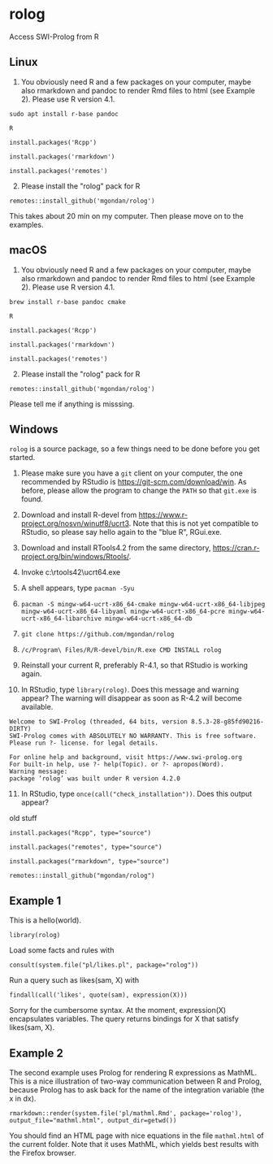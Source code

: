 # rolog
Access SWI-Prolog from R

## Linux

1. You obviously need R and a few packages on your computer, maybe also rmarkdown and pandoc to render Rmd files to html (see Example 2). Please use R version 4.1.

`sudo apt install r-base pandoc`

`R`

`install.packages('Rcpp')`

`install.packages('rmarkdown')`

`install.packages('remotes')`

2. Please install the "rolog" pack for R

`remotes::install_github('mgondan/rolog')`

This takes about 20 min on my computer. Then please move on to the examples.

## macOS

1. You obviously need R and a few packages on your computer, maybe also rmarkdown and pandoc to render Rmd files to html (see Example 2). Please use R version 4.1.

`brew install r-base pandoc cmake`

`R`

`install.packages('Rcpp')`

`install.packages('rmarkdown')`

`install.packages('remotes')`

2. Please install the "rolog" pack for R

`remotes::install_github('mgondan/rolog')`

Please tell me if anything is misssing.

## Windows

`rolog` is a source package, so a few things need to be done before you get started.

1. Please make sure you have a `git` client on your computer, the one recommended by RStudio is https://git-scm.com/download/win. As
   before, please allow the program to change the `PATH` so that `git.exe` is found.

2. Download and install R-devel from https://www.r-project.org/nosvn/winutf8/ucrt3. Note that this is not yet compatible to RStudio, so please say hello again to the "blue R", RGui.exe.

3. Download and install RTools4.2 from the same directory, https://cran.r-project.org/bin/windows/Rtools/.

4. Invoke c:\rtools42\ucrt64.exe

5. A shell appears, type `pacman -Syu`

6. `pacman -S mingw-w64-ucrt-x86_64-cmake mingw-w64-ucrt-x86_64-libjpeg mingw-w64-ucrt-x86_64-libyaml mingw-w64-ucrt-x86_64-pcre mingw-w64-ucrt-x86_64-libarchive mingw-w64-ucrt-x86_64-db`

7. `git clone https://github.com/mgondan/rolog`

8. `/c/Program\ Files/R/R-devel/bin/R.exe CMD INSTALL rolog`

9. Reinstall your current R, preferably R-4.1, so that RStudio is working again. 

10. In RStudio, type `library(rolog)`. Does this message and warning appear? The warning will disappear as soon as R-4.2 will become available.

````
Welcome to SWI-Prolog (threaded, 64 bits, version 8.5.3-28-g85fd90216-DIRTY)
SWI-Prolog comes with ABSOLUTELY NO WARRANTY. This is free software.
Please run ?- license. for legal details.

For online help and background, visit https://www.swi-prolog.org
For built-in help, use ?- help(Topic). or ?- apropos(Word).
Warning message:
package ‘rolog’ was built under R version 4.2.0 
````

11. In RStudio, type `once(call("check_installation"))`. Does this output appear?

old stuff

`install.packages("Rcpp", type="source")`

`install.packages("remotes", type="source")`

`install.packages("rmarkdown", type="source")`

`remotes::install_github("mgondan/rolog")`

## Example 1

This is a hello(world).

`library(rolog)`

Load some facts and rules with 

`consult(system.file("pl/likes.pl", package="rolog"))`

Run a query such as likes(sam, X) with 

`findall(call('likes', quote(sam), expression(X)))`

Sorry for the cumbersome syntax. At the moment, expression(X) encapsulates variables. The query returns bindings for X that satisfy likes(sam, X).

## Example 2

The second example uses Prolog for rendering R expressions as MathML. This is a nice illustration of two-way communication between R and Prolog,
because Prolog has to ask back for the name of the integration variable (the x in dx).

`rmarkdown::render(system.file('pl/mathml.Rmd', package='rolog'), output_file="mathml.html", output_dir=getwd())`

You should find an HTML page with nice equations in the file `mathml.html` of the current folder. Note that it uses MathML, which yields best
results with the Firefox browser.
